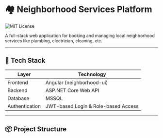 # 🏘️ Neighborhood Services Platform
![MIT License](https://img.shields.io/github/license/GodLike1107/DotNetProjects?style=flat)

A full-stack web application for booking and managing local neighborhood services like plumbing, electrician, cleaning, etc.

---

## 🧱 Tech Stack

| Layer        | Technology                     |
|--------------|--------------------------------|
| Frontend     | Angular (neighborhood-ui)      |
| Backend      | ASP.NET Core Web API           |
| Database     | MSSQL                          |
| Authentication | JWT-based Login & Role-based Access |

---

## 📦 Project Structure
